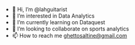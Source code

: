 - 👋 Hi, I’m @lahguitarist
- 👀 I’m interested in Data Analytics
- 🌱 I’m currently learning on Dataquest
- 💞️ I’m looking to collaborate on sports analytics
- 📫 How to reach me ghettosaltine@gmail.com

<!---
lahguitarist/lahguitarist is a ✨ special ✨ repository because its `README.md` (this file) appears on your GitHub profile.
You can click the Preview link to take a look at your changes.
--->
